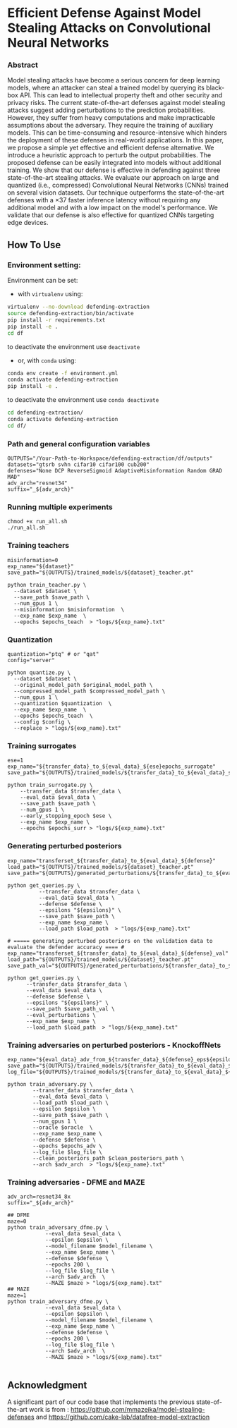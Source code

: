 # Efficient Defense Against Model Stealing Attacks on Convolutional Neural Networks

### Abstract
Model stealing attacks have become a serious concern for deep learning models, where an attacker can steal a trained model by querying its black-box API. This can lead to intellectual property theft and other security and privacy risks. The current state-of-the-art defenses against model stealing attacks suggest adding perturbations to the prediction probabilities. However, they suffer from heavy computations and make impracticable assumptions about the adversary. They require the training of auxiliary models. This can be time-consuming and resource-intensive which hinders the deployment of these defenses in real-world applications. In this paper, we propose a simple yet effective and efficient defense alternative. We introduce a heuristic approach to perturb the output probabilities. The proposed defense can be easily integrated into models without additional training. We show that our defense is effective in defending against three state-of-the-art stealing attacks. We evaluate our approach on large and quantized (i.e., compressed) Convolutional Neural Networks (CNNs) trained on several vision datasets. Our technique outperforms the state-of-the-art defenses with a ×37 faster inference latency without requiring any additional model and with a low impact on the model's performance. We validate that our defense is also effective for quantized CNNs targeting edge devices.



## How To Use
### Environment setting:

Environment can be set:
- with `virtualenv` using:

```bash
virtualenv --no-download defending-extraction
source defending-extraction/bin/activate   
pip install -r requirements.txt   
pip install -e .
cd df
```
to deactivate the environment use `deactivate`

- or, with `conda` using:
```bash
conda env create -f environment.yml
conda activate defending-extraction
pip install -e .

```

to deactivate the environment use `conda deactivate`


```bash
cd defending-extraction/
conda activate defending-extraction
cd df/
```

### Path and general configuration variables
```shell
OUTPUTS="/Your-Path-to-Workspace/defending-extraction/df/outputs" 
datasets="gtsrb svhn cifar10 cifar100 cub200" 
defenses="None DCP ReverseSigmoid AdaptiveMisinformation Random GRAD MAD"
adv_arch="resnet34"
suffix="_${adv_arch}"
```

### Running multiple experiments
```shell
chmod +x run_all.sh
./run_all.sh
```


### Training teachers
```shell
misinformation=0
exp_name="${dataset}"
save_path="${OUTPUTS}/trained_models/${dataset}_teacher.pt"

python train_teacher.py \
  --dataset $dataset \
  --save_path $save_path \
  --num_gpus 1 \
  --misinformation $misinformation  \
  --exp_name $exp_name  \
  --epochs $epochs_teach  > "logs/${exp_name}.txt"
```


### Quantization
```shell
quantization="ptq" # or "qat"
config="server"

python quantize.py \
  --dataset $dataset \
  --original_model_path $original_model_path \
  --compressed_model_path $compressed_model_path \
  --num_gpus 1 \
  --quantization $quantization  \
  --exp_name $exp_name  \
  --epochs $epochs_teach  \
  --config $config \
  --replace > "logs/${exp_name}.txt"
```

### Training surrogates
```shell
ese=1
exp_name="${transfer_data}_to_${eval_data}_${ese}epochs_surrogate"
save_path="${OUTPUTS}/trained_models/${transfer_data}_to_${eval_data}_surrogate_${ese}epochs.pt"

python train_surrogate.py \
    --transfer_data $transfer_data \
    --eval_data $eval_data \
    --save_path $save_path \
    --num_gpus 1 \
    --early_stopping_epoch $ese \
    --exp_name $exp_name \
    --epochs $epochs_surr > "logs/${exp_name}.txt"
```



### Generating perturbed posteriors 
```shell
exp_name="transferset_${transfer_data}_to_${eval_data}_${defense}"
load_path="${OUTPUTS}/trained_models/${dataset}_teacher.pt"
save_path="${OUTPUTS}/generated_perturbations/${transfer_data}_to_${eval_data}_${defense}.pkl"

python get_queries.py \
          --transfer_data $transfer_data \
          --eval_data $eval_data \
          --defense $defense \
          --epsilons "${epsilons}" \
          --save_path $save_path \
          --exp_name $exp_name \
          --load_path $load_path  > "logs/${exp_name}.txt"

# ===== generating perturbed posteriors on the validation data to evaluate the defender accuracy ==== #
exp_name="transferset_${transfer_data}_to_${eval_data}_${defense}_val"
load_path="${OUTPUTS}/trained_models/${dataset}_teacher.pt"
save_path_val="${OUTPUTS}/generated_perturbations/${transfer_data}_to_${eval_data}_${defense}_val.pkl"
  
python get_queries.py \
      --transfer_data $transfer_data \
      --eval_data $eval_data \
      --defense $defense \
      --epsilons "${epsilons}" \
      --save_path $save_path_val \
      --eval_perturbations \
      --exp_name $exp_name \
      --load_path $load_path  > "logs/${exp_name}.txt"
```



### Training adversaries on perturbed posteriors - KnockoffNets
```shell
exp_name="${eval_data}_adv_from_${transfer_data}_${defense}_eps${epsilon}${suffix}"
save_path="${OUTPUTS}/trained_models/${transfer_data}_to_${eval_data}_${defense}_eps${epsilon}${suffix}.pt"
log_file="${OUTPUTS}/trained_models/${transfer_data}_to_${eval_data}_${defense}${suffix}.json"

python train_adversary.py \
        --transfer_data $transfer_data \
        --eval_data $eval_data \
        --load_path $load_path \
        --epsilon $epsilon \
        --save_path $save_path \
        --num_gpus 1 \
        --oracle $oracle  \
        --exp_name $exp_name \
        --defense $defense \
        --epochs $epochs_adv \
        --log_file $log_file \
        --clean_posteriors_path $clean_posteriors_path \
        --arch $adv_arch  > "logs/${exp_name}.txt"
```


### Training adversaries - DFME and MAZE
```shell
adv_arch=resnet34_8x 
suffix="_${adv_arch}"

## DFME
maze=0
python train_adversary_dfme.py \
            --eval_data $eval_data \
            --epsilon $epsilon \
            --model_filename $model_filename \
            --exp_name $exp_name \
            --defense $defense \
            --epochs 200 \
            --log_file $log_file \
            --arch $adv_arch  \
            --MAZE $maze > "logs/${exp_name}.txt"
## MAZE
maze=1
python train_adversary_dfme.py \
            --eval_data $eval_data \
            --epsilon $epsilon \
            --model_filename $model_filename \
            --exp_name $exp_name \
            --defense $defense \
            --epochs 200 \
            --log_file $log_file \
            --arch $adv_arch  \
            --MAZE $maze > "logs/${exp_name}.txt"
           
```


## Acknowledgment

A significant part of our code base that implements the previous state-of-the-art work is from : https://github.com/mmazeika/model-stealing-defenses and https://github.com/cake-lab/datafree-model-extraction






